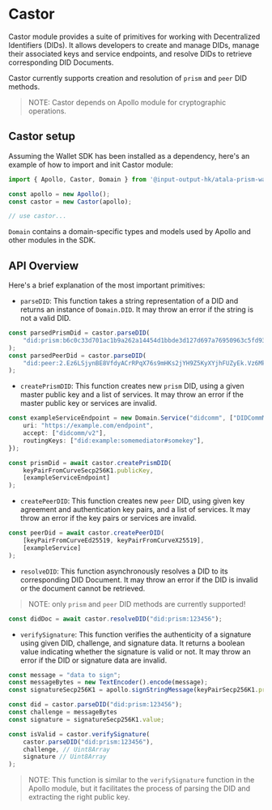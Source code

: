 # Castor

Castor module provides a suite of primitives for working with Decentralized 
Identifiers (DIDs). It allows developers to create and manage DIDs, manage their 
associated keys and service endpoints, and resolve DIDs to retrieve corresponding 
DID Documents.

Castor currently supports creation and resolution of `prism` and `peer` DID methods.

> NOTE: Castor depends on Apollo module for cryptographic operations.

## Castor setup

Assuming the Wallet SDK has been installed as a dependency, here's an example of
how to import and init Castor module:

```ts
import { Apollo, Castor, Domain } from '@input-output-hk/atala-prism-wallet-sdk';

const apollo = new Apollo();
const castor = new Castor(apollo);

// use castor...
```

`Domain` contains a domain-specific types and models used by Apollo and other 
modules in the SDK.

## API Overview
Here's a brief explanation of the most important primitives:

- `parseDID`: This function takes a string representation of a DID and returns 
an instance of `Domain.DID`. It may throw an error if the string is not a valid
DID.

```ts
const parsedPrismDid = castor.parseDID(
    "did:prism:b6c0c33d701ac1b9a262a14454d1bbde3d127d697a76950963c5fd930605:Cj8KPRI7CgdtYXN0ZXIwEAFKLgoJc2VmsxEiECSTjyV7sUfCr_ArpN9rvCwR9fRMAhcsr_S7ZRiJk4p5k"
);
const parsedPeerDid = castor.parseDID(
    "did:peer:2.Ez6LSjynBE8VfdyACrRPqX76s9mHKs2jYH9Z5KyXYjhFUZyEk.Vz6Mkm7jkKvcwBgDHP528ARtTYmBrqWmERFURP6p3casdekV2.SW10"
);
```

- `createPrismDID`: This function creates new `prism` DID, using a given master 
public key and a list of services. It may throw an error if the master public 
key or services are invalid.

```ts
const exampleServiceEndpoint = new Domain.Service("didcomm", ["DIDCommMessaging"], {
    uri: "https://example.com/endpoint",
    accept: ["didcomm/v2"],
    routingKeys: ["did:example:somemediator#somekey"],
});
```

```ts
const prismDid = await castor.createPrismDID(
    keyPairFromCurveSecp256K1.publicKey,
    [exampleServiceEndpoint]
);
```

- `createPeerDID`: This function creates new `peer` DID, using given key 
agreement and authentication key pairs, and a list of services. It may throw an 
error if the key pairs or services are invalid.

```ts
const peerDid = await castor.createPeerDID(
    [keyPairFromCurveEd25519, keyPairFromCurveX25519],
    [exampleService]
);
```

- `resolveDID`: This function asynchronously resolves a DID to its corresponding
DID Document. It may throw an error if the DID is invalid or the document cannot
be retrieved.

> NOTE: only `prism` and `peer` DID methods are currently supported!

```ts
const didDoc = await castor.resolveDID("did:prism:123456");
```

- `verifySignature`: This function verifies the authenticity of a signature 
using given DID, challenge, and signature data. It returns a boolean value 
indicating whether the signature is valid or not. It may throw an error if the 
DID or signature data are invalid.

```ts
const message = "data to sign";
const messageBytes = new TextEncoder().encode(message);
const signatureSecp256K1 = apollo.signStringMessage(keyPairSecp256K1.privateKey, message);

const did = castor.parseDID("did:prism:123456");
const challenge = messageBytes
const signature = signatureSecp256K1.value;

const isValid = castor.verifySignature(
    castor.parseDID("did:prism:123456"),
    challenge, // Uint8Array
    signature // Uint8Array
);
```

> NOTE: This function is similar to the `verifySignature` function in the Apollo
> module, but it facilitates the process of parsing the DID and extracting the 
> right public key.
